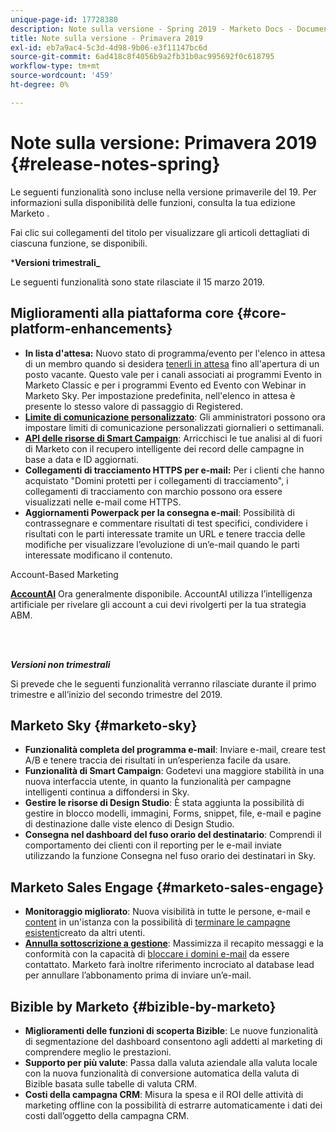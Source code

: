 ```yaml
---
unique-page-id: 17728380
description: Note sulla versione - Spring 2019 - Marketo Docs - Documentazione del prodotto
title: Note sulla versione - Primavera 2019
exl-id: eb7a9ac4-5c3d-4d98-9b06-e3f11147bc6d
source-git-commit: 6ad418c8f4056b9a2fb31b0ac995692f0c618795
workflow-type: tm+mt
source-wordcount: '459'
ht-degree: 0%

---
```


# Note sulla versione: Primavera 2019 {#release-notes-spring}

Le seguenti funzionalità sono incluse nella versione primaverile del 19. Per informazioni sulla disponibilità delle funzioni, consulta la tua edizione Marketo .

Fai clic sui collegamenti del titolo per visualizzare gli articoli dettagliati di ciascuna funzione, se disponibili.

***Versioni trimestrali_**

Le seguenti funzionalità sono state rilasciate il 15 marzo 2019.

## Miglioramenti alla piattaforma core {#core-platform-enhancements}

* **In lista d&#39;attesa:** Nuovo stato di programma/evento per l&#39;elenco in attesa di un membro quando si desidera [tenerli in attesa](/help/marketo/product-docs/core-marketo-concepts/smart-campaigns/program-flow-actions/change-program-status.md) fino all&#39;apertura di un posto vacante. Questo vale per i canali associati ai programmi Evento in Marketo Classic e per i programmi Evento ed Evento con Webinar in Marketo Sky. Per impostazione predefinita, nell&#39;elenco in attesa è presente lo stesso valore di passaggio di Registered.
* **[Limite di comunicazione personalizzato](/help/marketo/product-docs/administration/email-setup/enable-communication-limits.md)**: Gli amministratori possono ora impostare limiti di comunicazione personalizzati giornalieri o settimanali.
* **[API delle risorse di Smart Campaign](https://developers.marketo.com/rest-api/assets/smart-campaigns/)**: Arricchisci le tue analisi al di fuori di Marketo con il recupero intelligente dei record delle campagne in base a data e ID aggiornati.
* **Collegamenti di tracciamento HTTPS per e-mail:** Per i clienti che hanno acquistato &quot;Domini protetti per i collegamenti di tracciamento&quot;, i collegamenti di tracciamento con marchio possono ora essere visualizzati nelle e-mail come HTTPS.
* **Aggiornamenti Powerpack per la consegna e-mail**: Possibilità di contrassegnare e commentare risultati di test specifici, condividere i risultati con le parti interessate tramite un URL e tenere traccia delle modifiche per visualizzare l’evoluzione di un’e-mail quando le parti interessate modificano il contenuto.

Account-Based Marketing

**[AccountAI](/help/marketo/product-docs/target-account-management/account-profiling/account-profiling-ranking-and-tuning.md)** Ora generalmente disponibile. AccountAI utilizza l’intelligenza artificiale per rivelare gli account a cui devi rivolgerti per la tua strategia ABM.

<br> 

**_Versioni non trimestrali_**

Si prevede che le seguenti funzionalità verranno rilasciate durante il primo trimestre e all’inizio del secondo trimestre del 2019.

## Marketo Sky {#marketo-sky}

* **Funzionalità completa del programma e-mail**: Inviare e-mail, creare test A/B e tenere traccia dei risultati in un’esperienza facile da usare.
* **Funzionalità di Smart Campaign**: Godetevi una maggiore stabilità in una nuova interfaccia utente, in quanto la funzionalità per campagne intelligenti continua a diffondersi in Sky.
* **Gestire le risorse di Design Studio**: È stata aggiunta la possibilità di gestire in blocco modelli, immagini, Forms, snippet, file, e-mail e pagine di destinazione dalle viste elenco di Design Studio.
* **Consegna nel dashboard del fuso orario del destinatario**: Comprendi il comportamento dei clienti con il reporting per le e-mail inviate utilizzando la funzione Consegna nel fuso orario dei destinatari in Sky.

## Marketo Sales Engage {#marketo-sales-engage}

* **Monitoraggio migliorato**: Nuova visibilità in tutte le persone, e-mail e [content](/help/marketo/product-docs/marketo-sales-connect/templates/view-template-list-as-another-user.md) in un&#39;istanza con la possibilità di [terminare le campagne esistenti](/help/marketo/product-docs/marketo-sales-connect/campaigns/view-campaigns-list-as-another-user.md)creato da altri utenti.
* **[Annulla sottoscrizione a gestione](/help/marketo/product-docs/marketo-sales-connect/email/unsubscribes/marketo-unsubscribe-check.md)**: Massimizza il recapito messaggi e la conformità con la capacità di [bloccare i domini e-mail](/help/marketo/product-docs/marketo-sales-connect/admin/blocked-domains.md) da essere contattato. Marketo farà inoltre riferimento incrociato al database lead per annullare l’abbonamento prima di inviare un’e-mail.

## Bizible by Marketo {#bizible-by-marketo}

* **Miglioramenti delle funzioni di scoperta Bizible**: Le nuove funzionalità di segmentazione del dashboard consentono agli addetti al marketing di comprendere meglio le prestazioni.
* **Supporto per più valute**: Passa dalla valuta aziendale alla valuta locale con la nuova funzionalità di conversione automatica della valuta di Bizible basata sulle tabelle di valuta CRM.
* **Costi della campagna CRM**: Misura la spesa e il ROI delle attività di marketing offline con la possibilità di estrarre automaticamente i dati dei costi dall’oggetto della campagna CRM.
